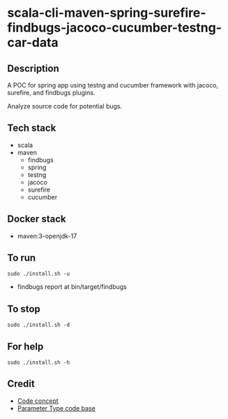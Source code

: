 # scala-cli-maven-spring-surefire-findbugs-jacoco-cucumber-testng-car-data

## Description
A POC for spring app using testng
and cucumber framework with jacoco,
surefire, and findbugs plugins.

Analyze source code for potential bugs.

## Tech stack
- scala
- maven
	- findbugs
  - spring
  - testng
  - jacoco
  - surefire
  - cucumber

## Docker stack
- maven:3-openjdk-17

## To run
`sudo ./install.sh -u`
- findbugs report at bin/target/findbugs

## To stop
`sudo ./install.sh -d`

## For help
`sudo ./install.sh -h`

## Credit
- [Code concept](https://stackoverflow.com/questions/67847818/maven-junit-5-cucumber-not-running-tests)
- [Parameter Type code base](https://thepracticaldeveloper.com/cucumber-guide-3-step-definitions-state/)
